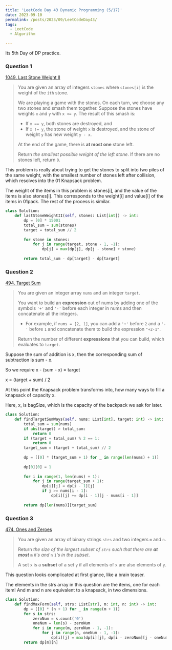 ```yaml
---
title: 'LeetCode Day 43 Dynamic Programming (5/17)'
date: 2023-09-10
permalink: /posts/2023/09/LeetCodeDay43/
tags:
  - LeetCode
  - Algorithm

---
```

Its 5th Day of DP practice.

### Question 1

[1049. Last Stone Weight II](https://leetcode.com/problems/last-stone-weight-ii/)

> You are given an array of integers `stones` where `stones[i]` is the weight of the `ith` stone.
>
> We are playing a game with the stones. On each turn, we choose any two stones and smash them together. Suppose the stones have weights `x` and `y` with `x <= y`. The result of this smash is:
>
> - If `x == y`, both stones are destroyed, and
> - If `x != y`, the stone of weight `x` is destroyed, and the stone of weight `y` has new weight `y - x`.
>
> At the end of the game, there is **at most one** stone left.
>
> Return *the smallest possible weight of the left stone*. If there are no stones left, return `0`.

This problem is really about trying to get the stones to split into two piles of the same weight, with the smallest number of stones left after collision, which resolves into the 01 Knapsack problem.

The weight of the items in this problem is stones[i], and the value of the items is also stones[i]. This corresponds to the weight[i] and value[i] of the items in 01pack. The rest of the process is similar.

```python
class Solution:
    def lastStoneWeightII(self, stones: List[int]) -> int:
        dp = [0] * 15001
        total_sum = sum(stones)
        target = total_sum // 2
 
        for stone in stones:  
            for j in range(target, stone - 1, -1):  
                dp[j] = max(dp[j], dp[j - stone] + stone)
 
        return total_sum - dp[target] - dp[target]
```

### Question 2

[494. Target Sum](https://leetcode.com/problems/target-sum/)

> You are given an integer array `nums` and an integer `target`.
>
> You want to build an **expression** out of nums by adding one of the symbols `'+'` and `'-'` before each integer in nums and then concatenate all the integers.
>
> - For example, if `nums = [2, 1]`, you can add a `'+'` before `2` and a `'-'` before `1` and concatenate them to build the expression `"+2-1"`.
>
> Return the number of different **expressions** that you can build, which evaluates to `target`.

Suppose the sum of addition is x, then the corresponding sum of subtraction is sum - x.

So we require x - (sum - x) = target

x = (target + sum) / 2

At this point the Knapsack problem transforms into, how many ways to fill a knapsack of capacity x.

Here, x, is bagSize, which is the capacity of the backpack we ask for later.



```python
class Solution:
    def findTargetSumWays(self, nums: List[int], target: int) -> int:
        total_sum = sum(nums)  
        if abs(target) > total_sum:
            return 0  
        if (target + total_sum) % 2 == 1:
            return 0 
        target_sum = (target + total_sum) // 2  
 
        dp = [[0] * (target_sum + 1) for _ in range(len(nums) + 1)]
 
        dp[0][0] = 1
 
        for i in range(1, len(nums) + 1):
            for j in range(target_sum + 1):
                dp[i][j] = dp[i - 1][j]  
                if j >= nums[i - 1]:
                    dp[i][j] += dp[i - 1][j - nums[i - 1]]  
 
        return dp[len(nums)][target_sum]  
```



### Question 3

[474. Ones and Zeroes](https://leetcode.com/problems/ones-and-zeroes/)

> You are given an array of binary strings `strs` and two integers `m` and `n`.
>
> Return *the size of the largest subset of `strs` such that there are **at most*** `m` `0`*'s and* `n` `1`*'s in the subset*.
>
> A set `x` is a **subset** of a set `y` if all elements of `x` are also elements of `y`.

This question looks complicated at first glance, like a brain teaser.

The elements in the strs array in this question are the items, one for each item! And m and n are equivalent to a knapsack, in two dimensions.

```python
class Solution:
    def findMaxForm(self, strs: List[str], m: int, n: int) -> int:
        dp = [[0] * (n + 1) for _ in range(m + 1)]  
        for s in strs:  
            zeroNum = s.count('0')  
            oneNum = len(s) - zeroNum  
            for i in range(m, zeroNum - 1, -1):  
                for j in range(n, oneNum - 1, -1):
                    dp[i][j] = max(dp[i][j], dp[i - zeroNum][j - oneNum] + 1)  
        return dp[m][n]
```



